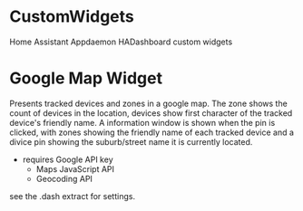 # CustomWidgets
Home Assistant Appdaemon HADashboard custom widgets

# Google Map Widget
Presents tracked devices and zones in a google map. The zone shows the count of devices in the location, devices show first character of the tracked device's friendly name. A information window is shown when the pin is clicked, with zones showing the friendly name of each tracked device and a divice pin showing the suburb/street name it is currently located.

- requires Google API key
  - Maps JavaScript API
  - Geocoding API
  
see the .dash extract for settings.
